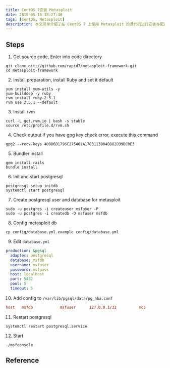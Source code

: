 ```yaml
---
title: CentOS 7安装 Metasploit
date: 2018-05-16 18:27:40
tags: [CentOS, Metasploit]
description: 本文简单介绍了在 CentOS 7 上使用 Metasploit 的源代码进行安装与配置
---
```

## Steps

1. Get source code, Enter into code directory

```shell
git clone git://github.com/rapid7/metasploit-framework.git
cd metasploit-framework
```

2. Install preparation, install Ruby and set it default

```shell
yum install yum-utils -y
yum-builddep -y ruby
rvm install ruby-2.5.1
rvm use 2.5.1 --default
```

3. Install rvm

```shell
curl -L get.rvm.io | bash -s stable
source /etc/profile.d/rvm.sh
```

4. Check output if you have gpg key check error, execute this command

```shell
gpg2 --recv-keys 409B6B1796C275462A1703113804BB82D39DC0E3
```

5. Bundler install

```shell
gem install rails
bundle install
```

6. Init and start postgresql

```shell
postgresql-setup initdb
systemctl start postgresql
```

7. Create postgresql user and database for metasploit

```shell
sudo -u postgres -i createuser msfuser -P
sudo -u postgres -i createdb -O msfuser msfdb
```

8. Config metasploit db

```shell
cp config/database.yml.example config/database.yml
```

9. Edit `database.yml`

```yaml
production: &pgsql
  adapter: postgresql
  database: msfdb
  username: msfuser
  password: msfpass
  host: localhost
  port: 5432
  pool: 5
  timeout: 5
```

10. Add  config to `/var/lib/pgsql/data/pg_hba.conf`

```conf
host   msfdb            msfuser      127.0.0.1/32          md5
```

11. Restart postgresql

```shell
systemctl restart postgresql.service
```

12. Start

```shell
./msfconsole
```

## Reference

[^1]: https://gist.github.com/oogali/bc8ff245894c696c4dfa
[^2]: http://www.hi-roy.com/2015/12/28/centos7%E5%AE%89%E8%A3%85Metasploit%E6%A1%86%E6%9E%B6
[^3]: https://blog.csdn.net/nixawk/article/details/44724755
